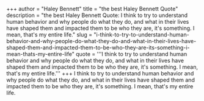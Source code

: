 +++
author = "Haley Bennett"
title = "the best Haley Bennett Quote"
description = "the best Haley Bennett Quote: I think to try to understand human behavior and why people do what they do, and what in their lives have shaped them and impacted them to be who they are, it's something. I mean, that's my entire life."
slug = "i-think-to-try-to-understand-human-behavior-and-why-people-do-what-they-do-and-what-in-their-lives-have-shaped-them-and-impacted-them-to-be-who-they-are-its-something-i-mean-thats-my-entire-life"
quote = '''I think to try to understand human behavior and why people do what they do, and what in their lives have shaped them and impacted them to be who they are, it's something. I mean, that's my entire life.'''
+++
I think to try to understand human behavior and why people do what they do, and what in their lives have shaped them and impacted them to be who they are, it's something. I mean, that's my entire life.
